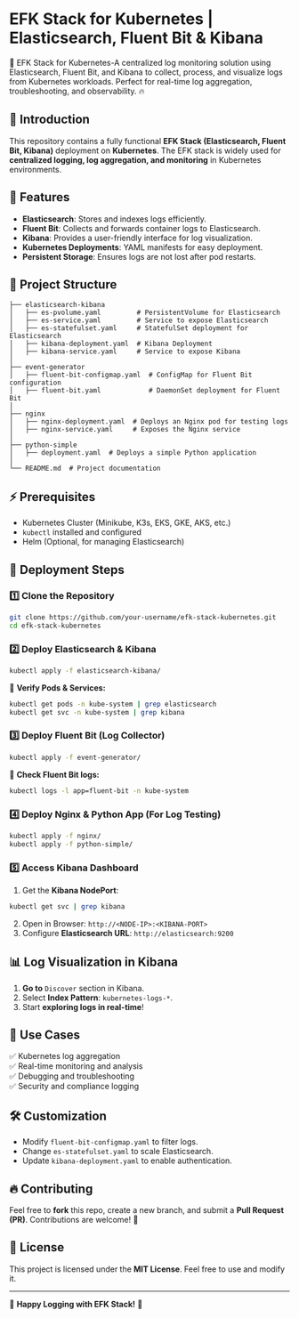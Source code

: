 # EFK Stack for Kubernetes | Elasticsearch, Fluent Bit & Kibana
🚀 EFK Stack for Kubernetes-A centralized log monitoring solution using Elasticsearch, Fluent Bit, and Kibana to collect, process, and visualize logs from Kubernetes workloads. Perfect for real-time log aggregation, troubleshooting, and observability. 🔥

## 📌 Introduction
This repository contains a fully functional **EFK Stack (Elasticsearch, Fluent Bit, Kibana)** deployment on **Kubernetes**. The EFK stack is widely used for **centralized logging, log aggregation, and monitoring** in Kubernetes environments.

## 🚀 Features
- **Elasticsearch**: Stores and indexes logs efficiently.
- **Fluent Bit**: Collects and forwards container logs to Elasticsearch.
- **Kibana**: Provides a user-friendly interface for log visualization.
- **Kubernetes Deployments**: YAML manifests for easy deployment.
- **Persistent Storage**: Ensures logs are not lost after pod restarts.

## 📂 Project Structure
```
├── elasticsearch-kibana
│   ├── es-pvolume.yaml         # PersistentVolume for Elasticsearch
│   ├── es-service.yaml         # Service to expose Elasticsearch
│   ├── es-statefulset.yaml     # StatefulSet deployment for Elasticsearch
│   ├── kibana-deployment.yaml  # Kibana Deployment
│   ├── kibana-service.yaml     # Service to expose Kibana
│
├── event-generator
│   ├── fluent-bit-configmap.yaml  # ConfigMap for Fluent Bit configuration
│   ├── fluent-bit.yaml            # DaemonSet deployment for Fluent Bit
│
├── nginx
│   ├── nginx-deployment.yaml  # Deploys an Nginx pod for testing logs
│   ├── nginx-service.yaml     # Exposes the Nginx service
│
├── python-simple
│   ├── deployment.yaml  # Deploys a simple Python application
│
└── README.md  # Project documentation
```

## ⚡ Prerequisites
- Kubernetes Cluster (Minikube, K3s, EKS, GKE, AKS, etc.)
- `kubectl` installed and configured
- Helm (Optional, for managing Elasticsearch)

## 🚀 Deployment Steps

### 1️⃣ Clone the Repository
```bash
git clone https://github.com/your-username/efk-stack-kubernetes.git
cd efk-stack-kubernetes
```

### 2️⃣ Deploy Elasticsearch & Kibana
```bash
kubectl apply -f elasticsearch-kibana/
```
🔹 **Verify Pods & Services:**
```bash
kubectl get pods -n kube-system | grep elasticsearch
kubectl get svc -n kube-system | grep kibana
```

### 3️⃣ Deploy Fluent Bit (Log Collector)
```bash
kubectl apply -f event-generator/
```
🔹 **Check Fluent Bit logs:**
```bash
kubectl logs -l app=fluent-bit -n kube-system
```

### 4️⃣ Deploy Nginx & Python App (For Log Testing)
```bash
kubectl apply -f nginx/
kubectl apply -f python-simple/
```

### 5️⃣ Access Kibana Dashboard
1. Get the **Kibana NodePort**:
```bash
kubectl get svc | grep kibana
```
2. Open in Browser: `http://<NODE-IP>:<KIBANA-PORT>`
3. Configure **Elasticsearch URL**: `http://elasticsearch:9200`

## 📊 Log Visualization in Kibana
1. **Go to** `Discover` section in Kibana.
2. Select **Index Pattern**: `kubernetes-logs-*`.
3. Start **exploring logs in real-time**!

## 🎯 Use Cases
✅ Kubernetes log aggregation  
✅ Real-time monitoring and analysis  
✅ Debugging and troubleshooting  
✅ Security and compliance logging  

## 🛠️ Customization
- Modify `fluent-bit-configmap.yaml` to filter logs.
- Change `es-statefulset.yaml` to scale Elasticsearch.
- Update `kibana-deployment.yaml` to enable authentication.

## 🔥 Contributing
Feel free to **fork** this repo, create a new branch, and submit a **Pull Request (PR)**. Contributions are welcome! 🚀

## 📜 License
This project is licensed under the **MIT License**. Feel free to use and modify it.

---

🚀 **Happy Logging with EFK Stack!** 🎯


